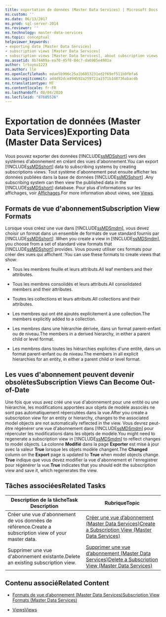 ```yaml
---
title: exportation de données (Master Data Services) | Microsoft Docs
ms.custom: ''
ms.date: 06/13/2017
ms.prod: sql-server-2014
ms.reviewer: ''
ms.technology: master-data-services
ms.topic: conceptual
helpviewer_keywords:
- exporting data [Master Data Services]
- subscription views [Master Data Services]
- subscription views [Master Data Services], about subscription views
ms.assetid: 8b74409a-ea70-45f8-84c7-da6905e4901a
author: lrtoyou1223
ms.author: lle
ms.openlocfilehash: edae5b996c25a1b6053231ed2f69ef511b9fbfa6
ms.sourcegitcommit: ad4d92dce894592a259721a1571b1d8736abacdb
ms.translationtype: MT
ms.contentlocale: fr-FR
ms.lasthandoff: 08/04/2020
ms.locfileid: "87605526"
---
```

# <a name="exporting-data-master-data-services"></a><span data-ttu-id="5e5c2-102">Exportation de données (Master Data Services)</span><span class="sxs-lookup"><span data-stu-id="5e5c2-102">Exporting Data (Master Data Services)</span></span>
  <span data-ttu-id="5e5c2-103">Vous pouvez exporter des données [!INCLUDE[ssMDSshort](../includes/ssmdsshort-md.md)] vers des systèmes d'abonnement en créant des vues d'abonnement.</span><span class="sxs-lookup"><span data-stu-id="5e5c2-103">You can export [!INCLUDE[ssMDSshort](../includes/ssmdsshort-md.md)] data to subscribing systems by creating subscriptions views.</span></span> <span data-ttu-id="5e5c2-104">Tout système d'abonnement peut ensuite afficher les données publiées dans la base de données [!INCLUDE[ssMDSshort](../includes/ssmdsshort-md.md)] .</span><span class="sxs-lookup"><span data-stu-id="5e5c2-104">Any subscribing system can then view the published data in the [!INCLUDE[ssMDSshort](../includes/ssmdsshort-md.md)] database.</span></span> <span data-ttu-id="5e5c2-105">Pour plus d'informations sur les affichages, voir [Affichages](../relational-databases/views/views.md).</span><span class="sxs-lookup"><span data-stu-id="5e5c2-105">For more information about views, see [Views](../relational-databases/views/views.md).</span></span>  
  
## <a name="subscription-view-formats"></a><span data-ttu-id="5e5c2-106">Formats de vue d'abonnement</span><span class="sxs-lookup"><span data-stu-id="5e5c2-106">Subscription View Formats</span></span>  
 <span data-ttu-id="5e5c2-107">Lorsque vous créez une vue dans [!INCLUDE[ssMDSmdm](../includes/ssmdsmdm-md.md)], vous devez choisir un format dans un ensemble de formats de vue standard fournis par [!INCLUDE[ssMDSshort](../includes/ssmdsshort-md.md)] .</span><span class="sxs-lookup"><span data-stu-id="5e5c2-107">When you create a view in [!INCLUDE[ssMDSmdm](../includes/ssmdsmdm-md.md)], you choose from a set of standard view formats that [!INCLUDE[ssMDSshort](../includes/ssmdsshort-md.md)] provides.</span></span> <span data-ttu-id="5e5c2-108">Vous pouvez utiliser ces formats pour créer des vues qui affichent :</span><span class="sxs-lookup"><span data-stu-id="5e5c2-108">You can use these formats to create views that show:</span></span>  
  
-   <span data-ttu-id="5e5c2-109">Tous les membres feuille et leurs attributs.</span><span class="sxs-lookup"><span data-stu-id="5e5c2-109">All leaf members and their attributes.</span></span>  
  
-   <span data-ttu-id="5e5c2-110">Tous les membres consolidés et leurs attributs.</span><span class="sxs-lookup"><span data-stu-id="5e5c2-110">All consolidated members and their attributes.</span></span>  
  
-   <span data-ttu-id="5e5c2-111">Toutes les collections et leurs attributs.</span><span class="sxs-lookup"><span data-stu-id="5e5c2-111">All collections and their attributes.</span></span>  
  
-   <span data-ttu-id="5e5c2-112">Les membres qui ont été ajoutés explicitement à une collection.</span><span class="sxs-lookup"><span data-stu-id="5e5c2-112">The members explicitly added to a collection.</span></span>  
  
-   <span data-ttu-id="5e5c2-113">Les membres dans une hiérarchie dérivée, dans un format parent-enfant ou de niveau.</span><span class="sxs-lookup"><span data-stu-id="5e5c2-113">The members in a derived hierarchy, in either a parent child or level format.</span></span>  
  
-   <span data-ttu-id="5e5c2-114">Les membres dans toutes les hiérarchies explicites d'une entité, dans un format parent-enfant ou de niveau.</span><span class="sxs-lookup"><span data-stu-id="5e5c2-114">The members in all explicit hierarchies for an entity, in either a parent child or level format.</span></span>  
  
## <a name="subscription-views-can-become-out-of-date"></a><span data-ttu-id="5e5c2-115">Les vues d'abonnement peuvent devenir obsolètes</span><span class="sxs-lookup"><span data-stu-id="5e5c2-115">Subscription Views Can Become Out-of-Date</span></span>  
 <span data-ttu-id="5e5c2-116">Une fois que vous avez créé une vue d'abonnement pour une entité ou une hiérarchie, les modifications apportées aux objets de modèle associés ne sont pas automatiquement répercutées dans la vue.</span><span class="sxs-lookup"><span data-stu-id="5e5c2-116">After you create a subscription view for an entity or hierarchy, changes to the associated model objects are not automatically reflected in the view.</span></span> <span data-ttu-id="5e5c2-117">Vous devrez peut-être régénérer une vue d'abonnement dans [!INCLUDE[ssMDSmdm](../includes/ssmdsmdm-md.md)] pour répercuter les modifications dans les objets de modèle.</span><span class="sxs-lookup"><span data-stu-id="5e5c2-117">You might need to regenerate a subscription view in [!INCLUDE[ssMDSmdm](../includes/ssmdsmdm-md.md)] to reflect changes to model objects.</span></span> <span data-ttu-id="5e5c2-118">La colonne **Modifié** dans la page **Exporter** est mise à jour avec la valeur **True** lorsque les objets modèle changent.</span><span class="sxs-lookup"><span data-stu-id="5e5c2-118">The **Changed** column on the **Export** page is updated to **True** when model objects change.</span></span> <span data-ttu-id="5e5c2-119">**True** indique que vous devez modifier la vue d'abonnement et l'enregistrer pour régénérer la vue.</span><span class="sxs-lookup"><span data-stu-id="5e5c2-119">**True** indicates that you should edit the subscription view and save it, which regenerates the view.</span></span>  
  
## <a name="related-tasks"></a><span data-ttu-id="5e5c2-120">Tâches associées</span><span class="sxs-lookup"><span data-stu-id="5e5c2-120">Related Tasks</span></span>  
  
|<span data-ttu-id="5e5c2-121">Description de la tâche</span><span class="sxs-lookup"><span data-stu-id="5e5c2-121">Task Description</span></span>|<span data-ttu-id="5e5c2-122">Rubrique</span><span class="sxs-lookup"><span data-stu-id="5e5c2-122">Topic</span></span>|  
|----------------------|-----------|  
|<span data-ttu-id="5e5c2-123">Créer une vue d'abonnement de vos données de référence.</span><span class="sxs-lookup"><span data-stu-id="5e5c2-123">Create a subscription view of your master data.</span></span>|[<span data-ttu-id="5e5c2-124">Créer une vue d’abonnement &#40;Master Data Services&#41;</span><span class="sxs-lookup"><span data-stu-id="5e5c2-124">Create a Subscription View &#40;Master Data Services&#41;</span></span>](create-a-subscription-view-to-export-data-master-data-services.md)|  
|<span data-ttu-id="5e5c2-125">Supprimer une vue d'abonnement existante.</span><span class="sxs-lookup"><span data-stu-id="5e5c2-125">Delete an existing subscription view.</span></span>|[<span data-ttu-id="5e5c2-126">Supprimer une vue d’abonnement &#40;Master Data Services&#41;</span><span class="sxs-lookup"><span data-stu-id="5e5c2-126">Delete a Subscription View &#40;Master Data Services&#41;</span></span>](../../2014/master-data-services/delete-a-subscription-view-master-data-services.md)|  
  
## <a name="related-content"></a><span data-ttu-id="5e5c2-127">Contenu associé</span><span class="sxs-lookup"><span data-stu-id="5e5c2-127">Related Content</span></span>  
  
-   [<span data-ttu-id="5e5c2-128">Formats de vue d’abonnement &#40;Master Data Services&#41;</span><span class="sxs-lookup"><span data-stu-id="5e5c2-128">Subscription View Formats &#40;Master Data Services&#41;</span></span>](../../2014/master-data-services/subscription-view-formats-master-data-services.md)  
  
-   [<span data-ttu-id="5e5c2-129">Views</span><span class="sxs-lookup"><span data-stu-id="5e5c2-129">Views</span></span>](../relational-databases/views/views.md)  
  
  
